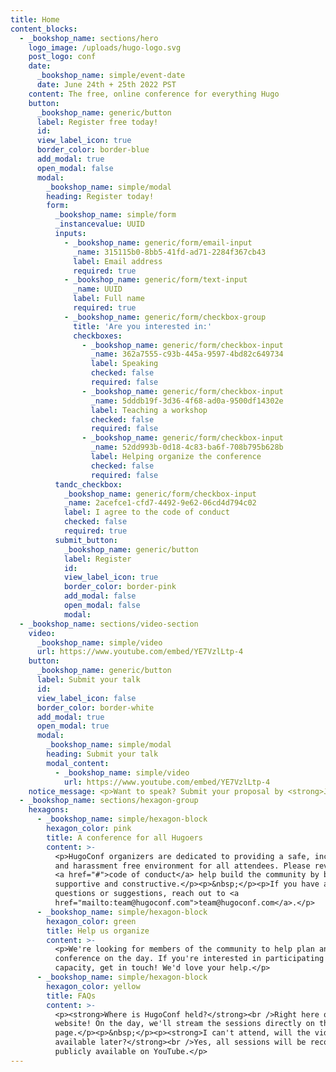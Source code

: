 ```yaml
---
title: Home
content_blocks:
  - _bookshop_name: sections/hero
    logo_image: /uploads/hugo-logo.svg
    post_logo: conf
    date:
      _bookshop_name: simple/event-date
      date: June 24th + 25th 2022 PST
    content: The free, online conference for everything Hugo
    button:
      _bookshop_name: generic/button
      label: Register free today!
      id:
      view_label_icon: true
      border_color: border-blue
      add_modal: true
      open_modal: false
      modal:
        _bookshop_name: simple/modal
        heading: Register today!
        form:
          _bookshop_name: simple/form
          _instancevalue: UUID
          inputs:
            - _bookshop_name: generic/form/email-input
              _name: 315115b0-8bb5-41fd-ad71-2284f367cb43
              label: Email address
              required: true
            - _bookshop_name: generic/form/text-input
              _name: UUID
              label: Full name
              required: true
            - _bookshop_name: generic/form/checkbox-group
              title: 'Are you interested in:'
              checkboxes:
                - _bookshop_name: generic/form/checkbox-input
                  _name: 362a7555-c93b-445a-9597-4bd82c649734
                  label: Speaking
                  checked: false
                  required: false
                - _bookshop_name: generic/form/checkbox-input
                  _name: 5dddb19f-3d36-4f68-ad0a-9500df14302e
                  label: Teaching a workshop
                  checked: false
                  required: false
                - _bookshop_name: generic/form/checkbox-input
                  _name: 52dd993b-0d18-4c83-ba6f-708b795b628b
                  label: Helping organize the conference
                  checked: false
                  required: false
          tandc_checkbox:
            _bookshop_name: generic/form/checkbox-input
            _name: 2acefce1-cfd7-4492-9e62-06cd4d794c02
            label: I agree to the code of conduct
            checked: false
            required: true
          submit_button:
            _bookshop_name: generic/button
            label: Register
            id:
            view_label_icon: true
            border_color: border-pink
            add_modal: false
            open_modal: false
            modal:
  - _bookshop_name: sections/video-section
    video:
      _bookshop_name: simple/video
      url: https://www.youtube.com/embed/YE7VzlLtp-4
    button:
      _bookshop_name: generic/button
      label: Submit your talk
      id:
      view_label_icon: false
      border_color: border-white
      add_modal: true
      open_modal: true
      modal:
        _bookshop_name: simple/modal
        heading: Submit your talk
        modal_content:
          - _bookshop_name: simple/video
            url: https://www.youtube.com/embed/YE7VzlLtp-4
    notice_message: <p>Want to speak? Submit your proposal by <strong>June 1st. </strong></p>
  - _bookshop_name: sections/hexagon-group
    hexagons:
      - _bookshop_name: simple/hexagon-block
        hexagon_color: pink
        title: A conference for all Hugoers
        content: >-
          <p>HugoConf organizers are dedicated to providing a safe, inclusive
          and harassment free environment for all attendees. Please review our
          <a href="#">code of conduct</a> help build the community by being
          supportive and constructive.</p><p>&nbsp;</p><p>If you have any
          questions or suggestions, reach out to <a
          href="mailto:team@hugoconf.com">team@hugoconf.com</a>.</p>
      - _bookshop_name: simple/hexagon-block
        hexagon_color: green
        title: Help us organize
        content: >-
          <p>We're looking for members of the community to help plan and run the
          conference on the day. If you're interested in participating in any
          capacity, get in touch! We'd love your help.</p>
      - _bookshop_name: simple/hexagon-block
        hexagon_color: yellow
        title: FAQs
        content: >-
          <p><strong>Where is HugoConf held?</strong><br />Right here on this
          website! On the day, we'll stream the sessions directly on this
          page.</p><p>&nbsp;</p><p><strong>I can't attend, will the videos be
          available later?</strong><br />Yes, all sessions will be recorded and
          publicly available on YouTube.</p>
---
```



